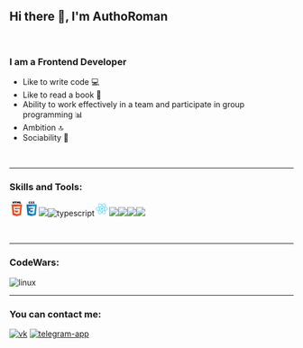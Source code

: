 ## Hi there 👋, I'm AuthoRoman
</br>

### I am a Frontend Developer  

-  Like to write code 💻
-  Like to read a book 📖
-  Ability to work effectively in a team and participate in group programming 📊
-  Ambition 🔝
-  Sociability 💬
  
</br>

---
 

### Skills and Tools:

<img   width = "26px" src ="https://raw.githubusercontent.com/github/explore/80688e429a7d4ef2fca1e82350fe8e3517d3494d/topics/html/html.png" /><img  width = "26px" src ="https://raw.githubusercontent.com/github/explore/80688e429a7d4ef2fca1e82350fe8e3517d3494d/topics/css/css.png" /><img  width = "26px" src ="https://img.icons8.com/fluency/48/javascript.png" /><img width="26" src="https://img.icons8.com/fluency/48/typescript--v1.png" alt="typescript"/><img width="26px" src="https://raw.githubusercontent.com/github/explore/80688e429a7d4ef2fca1e82350fe8e3517d3494d/topics/react/react.png" /><img width="26px" src="https://img.icons8.com/windows/32/9900C0/redux.png" /><img width="42px" src="https://repository-images.githubusercontent.com/180328715/fca49300-e7f1-11ea-9f51-cfd949b31560" /><img  width="26px" src="https://static-00.iconduck.com/assets.00/mobx-icon-1024x1024-c9qpjcmj.png" /><img width = "26px" src ="https://img.icons8.com/color/48/linux--v1.png" />

</br>
 
---
 
### CodeWars:

<img  alt = "linux" width = "300px" src ="https://www.codewars.com/users/w%2Fc/badges/large" />

</br>

--- 

### You can contact me:
 
<a href="https://vk.com/llile"><img  alt = "vk" width = "26px" src ="https://img.icons8.com/fluency/48/vk-circled.png" /></a> 
<a href="https://t.me/liilllle"><img width="26px" height="26px" src="https://img.icons8.com/fluency/48/telegram-app.png" alt="telegram-app"/></a> 
